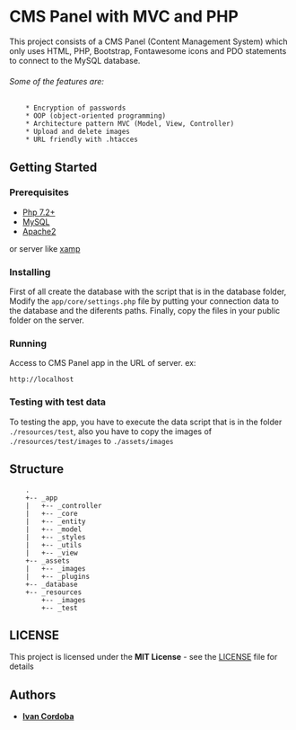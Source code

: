 # CMS Panel with MVC and PHP

This project consists of a CMS Panel (Content Management System) which only uses HTML, PHP, Bootstrap, Fontawesome icons and PDO statements to connect to the MySQL database. 

###### Some of the features are: 
        * Encryption of passwords 
        * OOP (object-oriented programming)
        * Architecture pattern MVC (Model, View, Controller)
        * Upload and delete images
        * URL friendly with .htacces

## Getting Started

### Prerequisites

* [Php 7.2+](http://php.net/downloads.php)
* [MySQL](https://www.mysql.com/downloads/)
* [Apache2](https://httpd.apache.org/download.cgi)

or server like [xamp](https://www.apachefriends.org/es/index.html)

### Installing

First of all create the database with the script that is in the database folder, 
Modify the `app/core/settings.php` file by putting your connection data to the database and the diferents paths. 
Finally, copy the files in your public folder on the server.

### Running

Access to CMS Panel app in the URL of server. ex:

```
http://localhost
```

### Testing with test data

To testing the app, you have to execute the data script that is in the folder `./resources/test`, also you have to copy the images of `./resources/test/images` to `./assets/images`

## Structure

```
    .
    +-- _app
    |   +-- _controller
    |   +-- _core
    |   +-- _entity
    |   +-- _model
    |   +-- _styles
    |   +-- _utils
    |   +-- _view
    +-- _assets
    |   +-- _images
    |   +-- _plugins
    +-- _database
    +-- _resources
        +-- _images
        +-- _test
```

## LICENSE

This project is licensed under the **MIT License** - see the [LICENSE](LICENSE) file for details

## Authors

* **[Ivan Cordoba](https://github.com/nabby27)**

